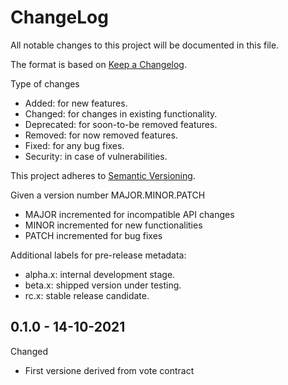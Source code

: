 ChangeLog
=========

All notable changes to this project will be documented in this file.

The format is based on [Keep a Changelog](http://keepachangelog.com).

Type of changes

* Added: for new features.
* Changed: for changes in existing functionality.
* Deprecated: for soon-to-be removed features.
* Removed: for now removed features.
* Fixed: for any bug fixes.
* Security: in case of vulnerabilities.

This project adheres to [Semantic Versioning](http://semver.org).

Given a version number MAJOR.MINOR.PATCH
* MAJOR incremented for incompatible API changes
* MINOR incremented for new functionalities
* PATCH incremented for bug fixes

Additional labels for pre-release metadata:
* alpha.x: internal development stage.
* beta.x: shipped version under testing.
* rc.x: stable release candidate.


0.1.0 - 14-10-2021
------------------

Changed
* First versione derived from vote contract

